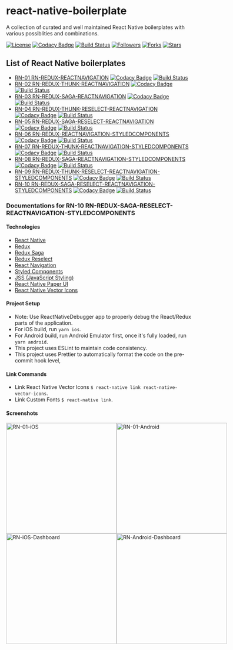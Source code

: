 # react-native-boilerplate
A collection of curated and well maintained React Native boilerplates with various possiblities and combinations.

[![License](https://img.shields.io/github/license/react-pakistan/react-native-boilerplate.svg)](https://github.com/react-pakistan/react-native-boilerplate/blob/master/LICENSE)
[![Codacy Badge](https://api.codacy.com/project/badge/Grade/b40bb064f95f4077ba0fbf7fcb91ab55)](https://www.codacy.com/app/Taimoormk/react-native-boilerplate?utm_source=github.com&amp;utm_medium=referral&amp;utm_content=react-pakistan/react-native-boilerplate&amp;utm_campaign=Badge_Grade)
[![Build Status](https://app.bitrise.io/app/6ffe266405736e5a/status.svg?token=_giyzRcYfh65hOw2Pv01Ug&branch=RN01)](https://app.bitrise.io/app/6ffe266405736e5a)
[![Followers](https://img.shields.io/github/followers/taimoormk.svg?style=social)](https://github.com/taimoormk)
[![Forks](https://img.shields.io/github/forks/react-pakistan/react-native-boilerplate.svg?style=social)](https://github.com/react-pakistan/react-native-boilerplate)
[![Stars](https://img.shields.io/github/stars/react-pakistan/react-native-boilerplate.svg?style=social)](https://github.com/react-pakistan/react-native-boilerplate)

## List of React Native boilerplates
* [RN-01 RN-REDUX-REACTNAVIGATION](https://github.com/react-pakistan/react-native-boilerplate/tree/RN01) [![Codacy Badge](https://api.codacy.com/project/badge/Grade/b40bb064f95f4077ba0fbf7fcb91ab55)](https://www.codacy.com/app/Taimoormk/react-native-boilerplate?utm_source=github.com&amp;utm_medium=referral&amp;utm_content=react-pakistan/react-native-boilerplate&amp;utm_campaign=Badge_Grade) [![Build Status](https://app.bitrise.io/app/6ffe266405736e5a/status.svg?token=_giyzRcYfh65hOw2Pv01Ug&branch=RN01)](https://app.bitrise.io/app/6ffe266405736e5a)
* [RN-02 RN-REDUX-THUNK-REACTNAVIGATION](https://github.com/react-pakistan/react-native-boilerplate/tree/RN02) [![Codacy Badge](https://api.codacy.com/project/badge/Grade/b40bb064f95f4077ba0fbf7fcb91ab55)](https://www.codacy.com/app/Taimoormk/react-native-boilerplate?utm_source=github.com&amp;utm_medium=referral&amp;utm_content=react-pakistan/react-native-boilerplate&amp;utm_campaign=Badge_Grade) [![Build Status](https://app.bitrise.io/app/6ffe266405736e5a/status.svg?token=_giyzRcYfh65hOw2Pv01Ug&branch=RN02)](https://app.bitrise.io/app/6ffe266405736e5a)
* [RN-03 RN-REDUX-SAGA-REACTNAVIGATION](https://github.com/Taimoormk/react-native-boilerplate/tree/RN03) [![Codacy Badge](https://api.codacy.com/project/badge/Grade/b40bb064f95f4077ba0fbf7fcb91ab55)](https://www.codacy.com/app/Taimoormk/react-native-boilerplate?utm_source=github.com&amp;utm_medium=referral&amp;utm_content=react-pakistan/react-native-boilerplate&amp;utm_campaign=Badge_Grade) [![Build Status](https://app.bitrise.io/app/6ffe266405736e5a/status.svg?token=_giyzRcYfh65hOw2Pv01Ug&branch=RN03)](https://app.bitrise.io/app/6ffe266405736e5a)
* [RN-04 RN-REDUX-THUNK-RESELECT-REACTNAVIGATION](https://github.com/Taimoormk/react-native-boilerplate/tree/RN04) [![Codacy Badge](https://api.codacy.com/project/badge/Grade/b40bb064f95f4077ba0fbf7fcb91ab55)](https://www.codacy.com/app/Taimoormk/react-native-boilerplate?utm_source=github.com&amp;utm_medium=referral&amp;utm_content=react-pakistan/react-native-boilerplate&amp;utm_campaign=Badge_Grade) [![Build Status](https://app.bitrise.io/app/6ffe266405736e5a/status.svg?token=_giyzRcYfh65hOw2Pv01Ug&branch=RN04)](https://app.bitrise.io/app/6ffe266405736e5a)
* [RN-05 RN-REDUX-SAGA-RESELECT-REACTNAVIGATION](https://github.com/Taimoormk/react-native-boilerplate/tree/RN05) [![Codacy Badge](https://api.codacy.com/project/badge/Grade/b40bb064f95f4077ba0fbf7fcb91ab55)](https://www.codacy.com/app/Taimoormk/react-native-boilerplate?utm_source=github.com&amp;utm_medium=referral&amp;utm_content=react-pakistan/react-native-boilerplate&amp;utm_campaign=Badge_Grade) [![Build Status](https://app.bitrise.io/app/6ffe266405736e5a/status.svg?token=_giyzRcYfh65hOw2Pv01Ug&branch=RN05)](https://app.bitrise.io/app/6ffe266405736e5a)
* [RN-06 RN-REDUX-REACTNAVIGATION-STYLEDCOMPONENTS](https://github.com/Taimoormk/react-native-boilerplate/tree/RN06) [![Codacy Badge](https://api.codacy.com/project/badge/Grade/b40bb064f95f4077ba0fbf7fcb91ab55)](https://www.codacy.com/app/Taimoormk/react-native-boilerplate?utm_source=github.com&amp;utm_medium=referral&amp;utm_content=react-pakistan/react-native-boilerplate&amp;utm_campaign=Badge_Grade) [![Build Status](https://app.bitrise.io/app/6ffe266405736e5a/status.svg?token=_giyzRcYfh65hOw2Pv01Ug&branch=RN06)](https://app.bitrise.io/app/6ffe266405736e5a)
* [RN-07 RN-REDUX-THUNK-REACTNAVIGATION-STYLEDCOMPONENTS](https://github.com/Taimoormk/react-native-boilerplate/tree/RN07) [![Codacy Badge](https://api.codacy.com/project/badge/Grade/b40bb064f95f4077ba0fbf7fcb91ab55)](https://www.codacy.com/app/Taimoormk/react-native-boilerplate?utm_source=github.com&amp;utm_medium=referral&amp;utm_content=react-pakistan/react-native-boilerplate&amp;utm_campaign=Badge_Grade) [![Build Status](https://app.bitrise.io/app/6ffe266405736e5a/status.svg?token=_giyzRcYfh65hOw2Pv01Ug&branch=RN07)](https://app.bitrise.io/app/6ffe266405736e5a)
* [RN-08 RN-REDUX-SAGA-REACTNAVIGATION-STYLEDCOMPONENTS](https://github.com/Taimoormk/react-native-boilerplate/tree/RN08) [![Codacy Badge](https://api.codacy.com/project/badge/Grade/b40bb064f95f4077ba0fbf7fcb91ab55)](https://www.codacy.com/app/Taimoormk/react-native-boilerplate?utm_source=github.com&amp;utm_medium=referral&amp;utm_content=react-pakistan/react-native-boilerplate&amp;utm_campaign=Badge_Grade) [![Build Status](https://app.bitrise.io/app/6ffe266405736e5a/status.svg?token=_giyzRcYfh65hOw2Pv01Ug&branch=RN08)](https://app.bitrise.io/app/6ffe266405736e5a)
* [RN-09 RN-REDUX-THUNK-RESELECT-REACTNAVIGATION-STYLEDCOMPONENTS](https://github.com/Taimoormk/react-native-boilerplate/tree/RN09) [![Codacy Badge](https://api.codacy.com/project/badge/Grade/b40bb064f95f4077ba0fbf7fcb91ab55)](https://www.codacy.com/app/Taimoormk/react-native-boilerplate?utm_source=github.com&amp;utm_medium=referral&amp;utm_content=react-pakistan/react-native-boilerplate&amp;utm_campaign=Badge_Grade) [![Build Status](https://app.bitrise.io/app/6ffe266405736e5a/status.svg?token=_giyzRcYfh65hOw2Pv01Ug&branch=RN09)](https://app.bitrise.io/app/6ffe266405736e5a)
* [RN-10 RN-REDUX-SAGA-RESELECT-REACTNAVIGATION-STYLEDCOMPONENTS](https://github.com/Taimoormk/react-native-boilerplate/tree/RN10) [![Codacy Badge](https://api.codacy.com/project/badge/Grade/b40bb064f95f4077ba0fbf7fcb91ab55)](https://www.codacy.com/app/Taimoormk/react-native-boilerplate?utm_source=github.com&amp;utm_medium=referral&amp;utm_content=react-pakistan/react-native-boilerplate&amp;utm_campaign=Badge_Grade) [![Build Status](https://app.bitrise.io/app/6ffe266405736e5a/status.svg?token=_giyzRcYfh65hOw2Pv01Ug&branch=RN10)](https://app.bitrise.io/app/6ffe266405736e5a)

### Documentations for RN-10 RN-REDUX-SAGA-RESELECT-REACTNAVIGATION-STYLEDCOMPONENTS

#### Technologies
* [React Native](https://facebook.github.io/react-native/)
* [Redux](https://redux.js.org/)
* [Redux Saga](https://redux-saga.js.org/)
* [Redux Reselect](https://github.com/reduxjs/reselect)
* [React Navigation](https://reactnavigation.org/)
* [Styled Components](https://www.styled-components.com/)
* [JSS (JavaScript Styling)](https://cssinjs.org/?v=v9.8.7)
* [React Native Paper UI](https://callstack.github.io/react-native-paper/)
* [React Native Vector Icons](https://oblador.github.io/react-native-vector-icons/)

#### Project Setup
* Note: Use ReactNativeDebugger app to properly debug the React/Redux parts of the application.
* For iOS build, run `yarn ios`.
* For Android build, run Android Emulator first, once it's fully loaded, run `yarn android`.
* This project uses ESLint to maintain code consistency.
* This project uses Prettier to automatically format the code on the pre-commit hook level,

#### Link Commands
* Link React Native Vector Icons `$ react-native link react-native-vector-icons`.
* Link Custom Fonts `$ react-native link`.

#### Screenshots
<div style="display: flex; justifyContent: center;">
  <img src="./src/assets/images/RN-iOS.png" width=300px alt="RN-01-iOS" />
  <img src="./src/assets/images/RN-Android.png" width=300px alt="RN-01-Android" />
</div>

<div style="display: flex; justifyContent: center;">
  <img src="./src/assets/images/RN-iOS-Dashboard.png" width=300px alt="RN-iOS-Dashboard" />
  <img src="./src/assets/images/RN-Android-Dashboard.png" width=300px alt="RN-Android-Dashboard" />
</div>
